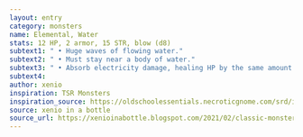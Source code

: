 ```yaml
---
layout: entry 
category: monsters
name: Elemental, Water
stats: 12 HP, 2 armor, 15 STR, blow (d8)
subtext1: " • Huge waves of flowing water."
subtext2: " • Must stay near a body of water."
subtext3: " • Absorb electricity damage, healing HP by the same amount instead."
subtext4: 
author: xenio
inspiration: TSR Monsters
inspiration_source: https://oldschoolessentials.necroticgnome.com/srd/index.php/Monster_Descriptions
source: xenio in a bottle
source_url: https://xenioinabottle.blogspot.com/2021/02/classic-monsters-for-cairnito-part-1.html
---
```

